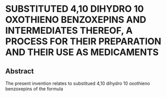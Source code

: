 # SUBSTITUTED 4,10 DIHYDRO 10 OXOTHIENO BENZOXEPINS AND INTERMEDIATES THEREOF, A PROCESS FOR THEIR PREPARATION AND THEIR USE AS MEDICAMENTS

## Abstract
The present invention relates to substitued 4,10 dihydro 10 oxothieno benzoxepins of the formula